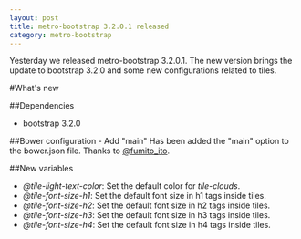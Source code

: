 ```yaml
---
layout: post
title: metro-bootstrap 3.2.0.1 released
category: metro-bootstrap
---
```


Yesterday we released metro-bootstrap 3.2.0.1. The new version brings the update to bootstrap 3.2.0 and some new configurations related to tiles.

<!--excerpt-->

#What's new

##Dependencies

 - bootstrap 3.2.0

##Bower configuration - Add "main"
Has been added the "main" option to the bower.json file. Thanks to [@fumito_ito](https://github.com/fumitoito).

##New variables

 - *@tile-light-text-color*: Set the default color for *tile-clouds*.
 - *@tile-font-size-h1*: Set the default font size in h1 tags inside tiles.
 - *@tile-font-size-h2*: Set the default font size in h2 tags inside tiles.
 - *@tile-font-size-h3*: Set the default font size in h3 tags inside tiles.
 - *@tile-font-size-h4*: Set the default font size in h4 tags inside tiles.